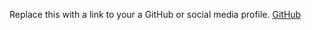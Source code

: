 Replace this with a link to your a GitHub or social media profile.
[GitHub](http://RijithMS/markdown-portfolio)
